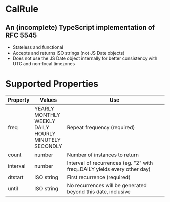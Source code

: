 # CalRule

## An (incomplete) TypeScript implementation of RFC 5545

- Stateless and functional
- Accepts and returns ISO strings (not JS Date objects)
- Does not use the JS Date object internally for better consistency with UTC and non-local timezones

# Supported Properties

| Property | Values                                                                             | Use                                                                      |
| -------- | ---------------------------------------------------------------------------------- | ------------------------------------------------------------------------ |
| freq     | YEARLY<br/>MONTHLY <br/>WEEKLY<br/>DAILY<br/>HOURLY<br/>MINUTELY<br/>SECONDLY<br/> | Repeat frequency (required)                                              |
| count    | number                                                                             | Number of instances to return                                            |
| interval | number                                                                             | Interval of recurrences (eg. "2" with freq=DAILY yields every other day) |
| dtstart  | ISO string                                                                         | First recurrence (required)                                              |
| until    | ISO string                                                                         | No recurrences will be generated beyond this date, inclusive             |
